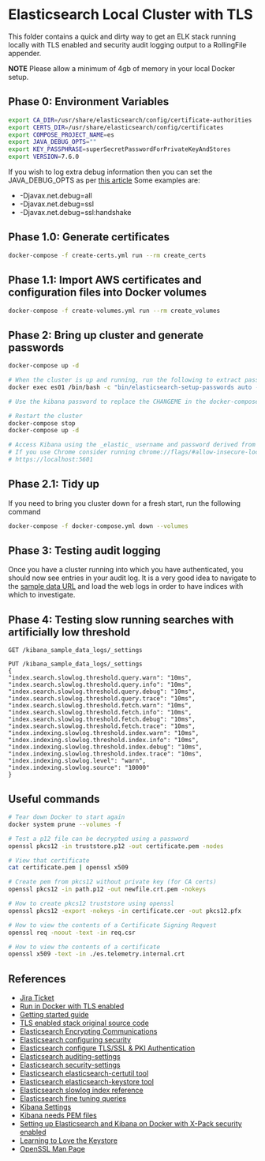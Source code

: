 # Elasticsearch Local Cluster with TLS

This folder contains a quick and dirty way to get an ELK stack running locally with TLS enabled and security audit
logging output to a RollingFile appender.

**NOTE** Please allow a minimum of 4gb of memory in your local Docker setup.

## Phase 0: Environment Variables

```bash
export CA_DIR=/usr/share/elasticsearch/config/certificate-authorities
export CERTS_DIR=/usr/share/elasticsearch/config/certificates
export COMPOSE_PROJECT_NAME=es
export JAVA_DEBUG_OPTS=""
export KEY_PASSPHRASE=superSecretPasswordForPrivateKeyAndStores
export VERSION=7.6.0
```

If you wish to log extra debug information then you can set the JAVA_DEBUG_OPTS as per [this article](https://www.ibm.com/support/knowledgecenter/en/SSYKE2_8.0.0/com.ibm.java.security.component.80.doc/security-component/jsse2Docs/debug.html) 
Some examples are:
* -Djavax.net.debug=all
* -Djavax.net.debug=ssl
* -Djavax.net.debug=ssl:handshake

## Phase 1.0: Generate certificates

```bash
docker-compose -f create-certs.yml run --rm create_certs
```

## Phase 1.1: Import AWS certificates and configuration files into Docker volumes

```bash
docker-compose -f create-volumes.yml run --rm create_volumes
```

## Phase 2: Bring up cluster and generate passwords

```bash
docker-compose up -d

# When the cluster is up and running, run the following to extract passwords
docker exec es01 /bin/bash -c "bin/elasticsearch-setup-passwords auto --batch --url https://es01.telemetry.internal:9200" > es-passwords.txt

# Use the kibana password to replace the CHANGEME in the docker-compose.yml

# Restart the cluster
docker-compose stop
docker-compose up -d

# Access Kibana using the _elastic_ username and password derived from above
# If you use Chrome consider running chrome://flags/#allow-insecure-localhost to allow the page to load with self-signed certs
# https://localhost:5601
```

## Phase 2.1: Tidy up

If you need to bring you cluster down for a fresh start, run the following command

```bash
docker-compose -f docker-compose.yml down --volumes
```

## Phase 3: Testing audit logging

Once you have a cluster running into which you have authenticated, you should now see entries in your audit log. It is a
very good idea to navigate to the [sample data URL](https://localhost:5601/app/kibana#/home/tutorial_directory/sampleData)
and load the web logs in order to have indices with which to investigate.

## Phase 4: Testing slow running searches with artificially low threshold

```
GET /kibana_sample_data_logs/_settings

PUT /kibana_sample_data_logs/_settings
{
"index.search.slowlog.threshold.query.warn": "10ms",
"index.search.slowlog.threshold.query.info": "10ms",
"index.search.slowlog.threshold.query.debug": "10ms",
"index.search.slowlog.threshold.query.trace": "10ms",
"index.search.slowlog.threshold.fetch.warn": "10ms",
"index.search.slowlog.threshold.fetch.info": "10ms",
"index.search.slowlog.threshold.fetch.debug": "10ms",
"index.search.slowlog.threshold.fetch.trace": "10ms",
"index.indexing.slowlog.threshold.index.warn": "10ms",
"index.indexing.slowlog.threshold.index.info": "10ms",
"index.indexing.slowlog.threshold.index.debug": "10ms",
"index.indexing.slowlog.threshold.index.trace": "10ms",
"index.indexing.slowlog.level": "warn",
"index.indexing.slowlog.source": "10000"
}
```

## Useful commands

```bash
# Tear down Docker to start again
docker system prune --volumes -f

# Test a p12 file can be decrypted using a password
openssl pkcs12 -in truststore.p12 -out certificate.pem -nodes

# View that certificate
cat certificate.pem | openssl x509

# Create pem from pkcs12 without private key (for CA certs)
openssl pkcs12 -in path.p12 -out newfile.crt.pem -nokeys

# How to create pkcs12 truststore using openssl
openssl pkcs12 -export -nokeys -in certificate.cer -out pkcs12.pfx

# How to view the contents of a Certificate Signing Request
openssl req -noout -text -in req.csr

# How to view the contents of a certificate
openssl x509 -text -in ./es.telemetry.internal.crt
```

## References
* [Jira Ticket](https://jira.tools.tax.service.gov.uk/browse/TEL-1886)
* [Run in Docker with TLS enabled](https://www.elastic.co/guide/en/elastic-stack-get-started/current/get-started-docker.html#get-started-docker-tls)
* [Getting started guide](https://github.com/elastic/stack-docs/blob/master/docs/en/getting-started/get-started-docker.asciidoc)
* [TLS enabled stack original source code](https://github.com/elastic/stack-docs/blob/master/docs/en/getting-started/docker/elastic-docker-tls.yml)
* [Elasticsearch Encrypting Communications](https://www.elastic.co/guide/en/elasticsearch/reference/current/configuring-tls.html)
* [Elasticsearch configuring security](https://www.elastic.co/guide/en/elasticsearch/reference/current/configuring-security.html)
* [Elasticsearch configure TLS/SSL & PKI Authentication](https://www.elastic.co/blog/elasticsearch-security-configure-tls-ssl-pki-authentication)
* [Elasticsearch auditing-settings](https://www.elastic.co/guide/en/elasticsearch/reference/current/auditing-settings.html)
* [Elasticsearch security-settings](https://www.elastic.co/guide/en/elasticsearch/reference/current/security-settings.html)
* [Elasticsearch elasticsearch-certutil tool](https://www.elastic.co/guide/en/elasticsearch/reference/current/certutil.html)
* [Elasticsearch elasticsearch-keystore tool](https://www.elastic.co/guide/en/elasticsearch/reference/current/elasticsearch-keystore.html)
* [Elasticsearch slowlog index reference](https://www.elastic.co/guide/en/elasticsearch/reference/7.0/index-modules-slowlog.html)
* [Elasticsearch fine tuning queries](https://www.elastic.co/blog/advanced-tuning-finding-and-fixing-slow-elasticsearch-queries)
* [Kibana Settings](https://www.elastic.co/guide/en/kibana/current/settings.html)
* [Kibana needs PEM files](https://discuss.elastic.co/t/why-does-elasticsearch-use-pkcs-12-while-kibana-needs-pem/161756/2)
* [Setting up Elasticsearch and Kibana on Docker with X-Pack security enabled](http://codingfundas.com/setting-up-elasticsearch-6-8-with-kibana-and-x-pack-security-enabled/index.html)
* [Learning to Love the Keystore](https://nicklang.com/posts/learning-to-love-the-keystore)
* [OpenSSL Man Page](https://www.openssl.org/docs/man1.1.1/man1/openssl.html)

